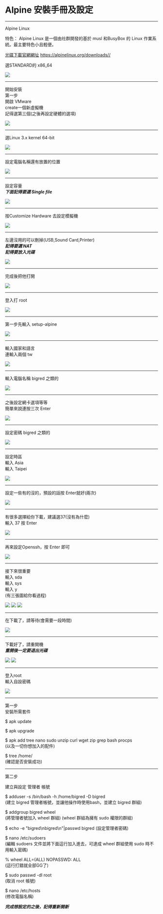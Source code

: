# Alpine 安裝手冊及設定


---
Alpine Linux

特色：
Alpine Linux
是一個由社群開發的基於 musl 和BusyBox 的 Linux 作業系統。最主要特色小且輕便。


[光碟下載官網網址](https://alpinelinux.org/downloads//)
https://alpinelinux.org/downloads//

選STANDARD的 x86_64

![](https://i.imgur.com/yYkfExs.png)



---

開始安裝  
第一步  
開啟 VMware  
create一個新虛擬機  
記得選第三個(之後再設定硬體的選項)  

![](https://i.imgur.com/oPAmjoU.png)


---
選Linux 3.x kernel 64-bit  

![](https://i.imgur.com/XDxm0Ec.png)


---

設定電腦名稱還有放置的位置  

![](https://i.imgur.com/oJ1830x.png)


---

設定容量  
***下面記得要選 Single file***  

![](https://i.imgur.com/7SPe2hm.png)


---

按Customize Hardware 去設定模擬機  

![](https://i.imgur.com/jq31S5u.png)


---

左邊沒用的可以刪掉(USB,Sound Card,Printer)  
***記得要選 NAT***  
***記得要放入光碟***  

![](https://i.imgur.com/dKlOCqq.png)


---

完成後把他打開  

![](https://i.imgur.com/EnAQf3R.png)

---


登入打 root  

![](https://i.imgur.com/RcymkZF.png)


---

第一步先輸入 setup-alpine  

![](https://i.imgur.com/3W2uI2R.png)


---

輸入國家和語言  
連輸入兩個 tw  

![](https://i.imgur.com/BwbG6Sf.png)


---

輸入電腦名稱 bigred 之類的  

![](https://i.imgur.com/xzsoM9c.png)


---

之後設定網卡選項等等  
簡單來說連按三次 Enter  

![](https://i.imgur.com/0gT4xg9.png)


---

設定密碼 bigred 之類的  

![](https://i.imgur.com/la9Fyz5.png)


---

設定時區  
輸入 Asia  
輸入 Taipei  

![](https://i.imgur.com/JYXtekH.png)


---

設定一些有的沒的，預設的話按 Enter就好(兩次)  

![](https://i.imgur.com/zIPnEHb.png)


---

有很多選擇給你下載，建議選37(沒有為什麼)  
輸入 37 按 Enter  

![](https://i.imgur.com/a41gIY6.png)


---

再來設定Openssh，按 Enter 即可  

![](https://i.imgur.com/Hfule2O.png)


---

接下來很重要  
輸入 sda  
輸入 sys  
輸入 y  
(有三張圖給你看過程)  

![](https://i.imgur.com/9ab7sZN.png)
![](https://i.imgur.com/8hCRPeT.png)
![](https://i.imgur.com/Zf2Z1vy.png)


---

在下載了，請等待(會需要一段時間)  

![](https://i.imgur.com/uv1jxOP.png)



---

下載好了，請重開機  
***重開後一定要退出光碟***  

![](https://i.imgur.com/A3fXPc4.png)
![](https://i.imgur.com/80wYTxq.png)

---
登入root  
輸入自設密碼  

![](https://i.imgur.com/g0xxrYD.png)


---
第一步  
安裝所需套件  

$ apk update

$ apk upgrade

$ apk add tree nano sudo unzip curl wget zip grep bash procps  
(以及一切你想加入的配件)

$ tree /home/  
(確認是否安裝成功)


---
第二步

建立與設定 管理者 帳號

$ adduser -s /bin/bash -h /home/bigred -D bigred  
(建立 bigred 管理者帳號，並讓他操作時使用bash，並建立 bigred 群組)

$ addgroup bigred wheel  
(將管理者號加入 wheel 群組)
(wheel 群組為擁有 sudo 權限的群組)

$ echo -e "bigred\nbigred\n"|passwd bigred  (設定管理者密碼)

$ nano /etc/sudoers  
(編輯 sudoers 文件並將下面這行加入進去，可達成 wheel 群組使用 sudo 時不用輸入密碼)

% wheel ALL=(ALL) NOPASSWD: ALL  
(這行打錯就全部GG了)

$ sudo passwd -dl root     
(取消 root 帳號)  

$ nano /etc/hosts  
(修改電腦名稱)  

***完成想設定的之後，記得重新開新***


